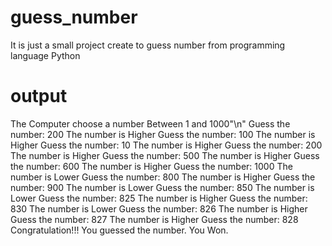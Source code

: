 # guess_number
It is just a small project create to guess number from programming language Python

# output 
The Computer choose a number Between  1 and 1000"\n"
Guess the number: 200
The number is Higher
Guess the number: 100
The number is Higher
Guess the number: 10
The number is Higher
Guess the number: 200
The number is Higher
Guess the number: 500
The number is Higher
Guess the number: 600
The number is Higher
Guess the number: 1000
The number is Lower
Guess the number: 800
The number is Higher
Guess the number: 900
The number is Lower
Guess the number: 850
The number is Lower
Guess the number: 825
The number is Higher
Guess the number: 830
The number is Lower
Guess the number: 826
The number is Higher
Guess the number: 827
The number is Higher
Guess the number: 828
Congratulation!!! You guessed the number. You Won.